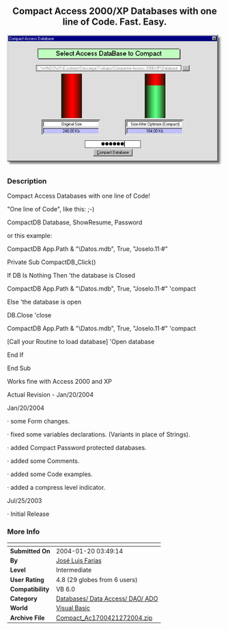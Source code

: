 ﻿<div align="center">

## Compact Access 2000/XP Databases with one line of Code\. Fast\. Easy\.

<img src="PIC20041271619341936.gif">
</div>

### Description

Compact Access Databases with one line of Code!

"One line of Code", like this: ;-)

CompactDB Database, ShowResume, Password

or this example:

CompactDB App.Path &amp; "\Datos.mdb", True, "Joselo.11&#183;#"

Private Sub CompactDB_Click()

If DB Is Nothing Then 'the database is Closed

CompactDB App.Path &amp; "\Datos.mdb", True, "Joselo.11&#183;#" 'compact

Else 'the database is open

DB.Close 'close

CompactDB App.Path &amp; "\Datos.mdb", True, "Joselo.11&#183;#" 'compact

[Call your Routine to load database] 'Open database

End If

End Sub

Works fine with Access 2000 and XP

Actual Revision - Jan/20/2004

Jan/20/2004

&#183; some Form changes.

&#183; fixed some variables declarations. (Variants in place of Strings).

&#183; added Compact Password protected databases.

&#183; added some Comments.

&#183; added some Code examples.

&#183; added a compress level indicator.

Jul/25/2003

&#183; Initial Release
 
### More Info
 


<span>             |<span>
---                |---
**Submitted On**   |2004-01-20 03:49:14
**By**             |[José Luis Farías](https://github.com/Planet-Source-Code/PSCIndex/blob/master/ByAuthor/jos-luis-far-as.md)
**Level**          |Intermediate
**User Rating**    |4.8 (29 globes from 6 users)
**Compatibility**  |VB 6\.0
**Category**       |[Databases/ Data Access/ DAO/ ADO](https://github.com/Planet-Source-Code/PSCIndex/blob/master/ByCategory/databases-data-access-dao-ado__1-6.md)
**World**          |[Visual Basic](https://github.com/Planet-Source-Code/PSCIndex/blob/master/ByWorld/visual-basic.md)
**Archive File**   |[Compact\_Ac1700421272004\.zip](https://github.com/Planet-Source-Code/jos-luis-far-as-compact-access-2000-xp-databases-with-one-line-of-code-fast-easy__1-47342/archive/master.zip)








